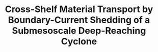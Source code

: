 ---
title: "Cross-Shelf Material Transport by Boundary-Current Shedding of a Submesoscale Deep-Reaching Cyclone"
authors: "Solodoch, A., H. Gildor, Y. Toledo, R. Barkan, V. Verma, Y. Fadida, Y. Lehahn"
journal: "Submitted"
year: "Submitted"
doi: ""
url: ""
pdf: false
openAccess: false
abstract: ""
keywords: ["cross-shelf transport", "boundary current", "submesoscale", "cyclone"]
featured: false
status: "submitted"
---